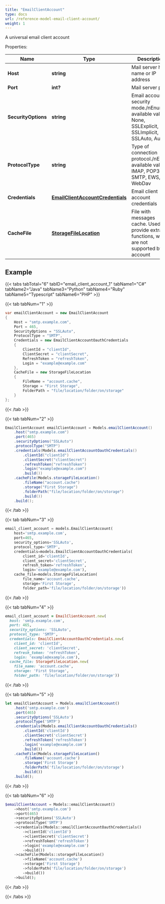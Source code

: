 ```yaml
---
title: "EmailClientAccount"
type: docs
url: /reference-model-email-client-account/
weight: 1
---
```

A universal email client account             

Properties:

Name | Type | Description | Notes
---- | ---- | ----------- | -----
**Host** | **string** | Mail server host name or IP address              | 
**Port** | **int?** | Mail server port              | 
**SecurityOptions** | **string** | Email account security mode./nEnum, available values: None, SSLExplicit, SSLImplicit, SSLAuto, Auto | 
**ProtocolType** | **string** | Type of connection protocol./nEnum, available values: IMAP, POP3, SMTP, EWS, WebDav | 
**Credentials** | [**EmailClientAccountCredentials**](/email/reference-model-email-client-account-credentials/) | Email client account credentials              | 
**CacheFile** | [**StorageFileLocation**](/email/reference-model-storage-file-location/) | File with messages cache. Used to provide extra functions, which are not supported by account              | [optional] 


## Example

{{< tabs tabTotal="6" tabID="email_client_account_1" tabName1="C#" tabName2="Java" tabName3="Python" tabName4="Ruby" tabName5="Typescript" tabName6="PHP" >}}

{{< tab tabNum="1" >}}

```csharp
var emailClientAccount = new EmailClientAccount
{
    Host = "smtp.example.com",
    Port = 465,
    SecurityOptions = "SSLAuto",
    ProtocolType = "SMTP",
    Credentials = new EmailClientAccountOauthCredentials
    {
        ClientId = "clientId",
        ClientSecret = "clientSecret",
        RefreshToken = "refreshToken",
        Login = "example@example.com"
    },
    CacheFile = new StorageFileLocation
    {
        FileName = "account.cache",
        Storage = "First Storage",
        FolderPath = "file/location/folder/on/storage"
    }
};
```

{{< /tab >}}

{{< tab tabNum="2" >}}

```java
EmailClientAccount emailClientAccount = Models.emailClientAccount()
    .host("smtp.example.com")
    .port(465)
    .securityOptions("SSLAuto")
    .protocolType("SMTP")
    .credentials(Models.emailClientAccountOauthCredentials()
        .clientId("clientId")
        .clientSecret("clientSecret")
        .refreshToken("refreshToken")
        .login("example@example.com")
        .build())
    .cacheFile(Models.storageFileLocation()
        .fileName("account.cache")
        .storage("First Storage")
        .folderPath("file/location/folder/on/storage")
        .build())
    .build();
```

{{< /tab >}}

{{< tab tabNum="3" >}}

```python
email_client_account = models.EmailClientAccount(
    host='smtp.example.com',
    port=465,
    security_options='SSLAuto',
    protocol_type='SMTP',
    credentials=models.EmailClientAccountOauthCredentials(
        client_id='clientId',
        client_secret='clientSecret',
        refresh_token='refreshToken',
        login='example@example.com'),
    cache_file=models.StorageFileLocation(
        file_name='account.cache',
        storage='First Storage',
        folder_path='file/location/folder/on/storage'))
```

{{< /tab >}}

{{< tab tabNum="4" >}}

```ruby
email_client_account = EmailClientAccount.new(
  host: 'smtp.example.com',
  port: 465,
  security_options: 'SSLAuto',
  protocol_type: 'SMTP',
  credentials: EmailClientAccountOauthCredentials.new(
    client_id: 'clientId',
    client_secret: 'clientSecret',
    refresh_token: 'refreshToken',
    login: 'example@example.com'),
  cache_file: StorageFileLocation.new(
    file_name: 'account.cache',
    storage: 'First Storage',
    folder_path: 'file/location/folder/on/storage'))
```

{{< /tab >}}

{{< tab tabNum="5" >}}

```typescript
let emailClientAccount = Models.emailClientAccount()
    .host('smtp.example.com')
    .port(465)
    .securityOptions('SSLAuto')
    .protocolType('SMTP')
    .credentials(Models.emailClientAccountOauthCredentials()
        .clientId('clientId')
        .clientSecret('clientSecret')
        .refreshToken('refreshToken')
        .login('example@example.com')
        .build())
    .cacheFile(Models.storageFileLocation()
        .fileName('account.cache')
        .storage('First Storage')
        .folderPath('file/location/folder/on/storage')
        .build())
    .build();
```

{{< /tab >}}

{{< tab tabNum="6" >}}

```php
$emailClientAccount = Models::emailClientAccount()
    ->host('smtp.example.com')
    ->port(465)
    ->securityOptions('SSLAuto')
    ->protocolType('SMTP')
    ->credentials(Models::emailClientAccountOauthCredentials()
        ->clientId('clientId')
        ->clientSecret('clientSecret')
        ->refreshToken('refreshToken')
        ->login('example@example.com')
        ->build())
    ->cacheFile(Models::storageFileLocation()
        ->fileName('account.cache')
        ->storage('First Storage')
        ->folderPath('file/location/folder/on/storage')
        ->build())
    ->build();
```

{{< /tab >}}

{{< /tabs >}}

